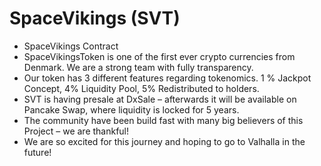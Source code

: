 # SpaceVikings (SVT) 
+ SpaceVikings Contract
+ SpaceVikingsToken is one of the first ever crypto currencies from Denmark. We are a strong team with fully transparency. 
+ Our token has 3 different features regarding tokenomics. 1 % Jackpot Concept, 4% Liquidity Pool, 5% Redistributed to holders. 
+ SVT is having presale at DxSale – afterwards it will be available on Pancake Swap, where liquidity is locked for 5 years. 
+ The community have been build fast with many big believers of this Project – we are thankful!
+ We are so excited for this journey and hoping to go to Valhalla in the future! 
